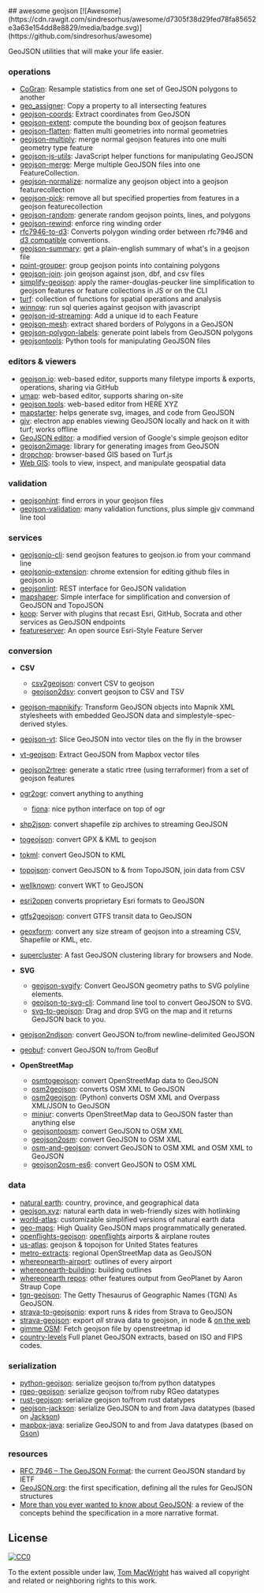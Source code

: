 <div class="github-widget" data-repo="tmcw/awesome-geojson"></div>
<script async src="https://pagead2.googlesyndication.com/pagead/js/adsbygoogle.js"></script><ins class="adsbygoogle" style="display:block" data-ad-client="ca-pub-6890694312814945" data-ad-slot="5473692530" data-ad-format="auto"  data-full-width-responsive="true"></ins><script>(adsbygoogle = window.adsbygoogle || []).push({});</script>
## awesome geojson [![Awesome](https://cdn.rawgit.com/sindresorhus/awesome/d7305f38d29fed78fa85652e3a63e154dd8e8829/media/badge.svg)](https://github.com/sindresorhus/awesome)

GeoJSON utilities that will make your life easier.

### operations

* [CoGran](https://github.com/berlinermorgenpost/cogran): Resample statistics from one set of GeoJSON polygons to another
* [geo_assigner](https://github.com/stadt-karlsruhe/geo_assigner): Copy a property to all intersecting features
* [geojson-coords](https://github.com/mapbox/geojson-coords): Extract coordinates from GeoJSON
* [geojson-extent](https://www.npmjs.com/package/geojson-extent): compute the bounding box of geojson features
* [geojson-flatten](https://github.com/tmcw/geojson-flatten): flatten multi geometries into normal geometries
* [geojson-multiply](https://github.com/haoliangyu/geojson-multiply):  merge normal geojson features into one multi geometry type feature
* [geojson-js-utils](https://github.com/maxogden/geojson-js-utils): JavaScript helper functions for manipulating GeoJSON
* [geojson-merge](https://github.com/mapbox/geojson-merge): Merge multiple GeoJSON files into one FeatureCollection.
* [geojson-normalize](https://github.com/mapbox/geojson-normalize): normalize any geojson object into a geojson featurecollection
* [geojson-pick](https://www.npmjs.com/package/geojson-pick): remove all but specified properties from features in a geojson featurecollection
* [geojson-random](https://github.com/tmcw/geojson-random): generate random geojson points, lines, and polygons
* [geojson-rewind](https://github.com/mapbox/geojson-rewind): enforce ring winding order
* [rfc7946-to-d3](https://github.com/tyrasd/rfc7946-to-d3): Converts polygon winding order between rfc7946 and [d3 compatible](https://github.com/d3/d3-geo#d3-geo) conventions.
* [geojson-summary](https://github.com/mapbox/geojson-summary): get a plain-english summary of what's in a geojson file
* [point-grouper](https://github.com/substack/point-grouper): group geojson points into containing polygons
* [geojson-join](https://github.com/tmcw/geojson-join): join geojson against json, dbf, and csv files
* [simplify-geojson](https://github.com/maxogden/simplify-geojson): apply the ramer-douglas-peucker line simplification to geojson features or feature collections in JS or on the CLI
* [turf](https://github.com/Turfjs/turf): collection of functions for spatial operations and analysis
* [winnow](https://github.com/dmfenton/winnow): run sql queries against geojson with javascript
* [geojson-id-streaming](https://github.com/andrewharvey/geojson-id-streaming): Add a unique id to each Feature
* [geojson-mesh](https://github.com/andrewharvey/geojson-mesh): extract shared borders of Polygons in a GeoJSON
* [geojson-polygon-labels](https://github.com/andrewharvey/geojson-polygon-labels): generate point labels from GeoJSON polygons
* [geojsontools](https://github.com/micolous/geojsontools): Python tools for manipulating GeoJSON files


### editors & viewers

* [geojson.io](http://geojson.io/): web-based editor, supports many filetype imports & exports, operations, sharing via GitHub
* [umap](http://umap.openstreetmap.fr/en/): web-based editor, supports sharing on-site
* [geojson.tools](http://geojson.tools/): web-based editor from HERE XYZ
* [mapstarter](http://mapstarter.com/): helps generate svg, images, and code from GeoJSON
* [gjv](https://github.com/anandthakker/gjv): electron app enables viewing GeoJSON locally and hack on it with turf; works offline
* [GeoJSON editor](https://tomscholz.github.io/geojson-editor/): a modified version of Google's simple geojson editor
* [geojson2image](https://github.com/brycejohnston/geojson2image): library for generating images from GeoJSON
* [dropchop](http://dropchop.io/): browser-based GIS based on Turf.js
* [Web GIS](https://drewweth.github.io/geodebugger): tools to view, inspect, and manipulate geospatial data

### validation

* [geojsonhint](https://github.com/mapbox/geojsonhint): find errors in your geojson files
* [geojson-validation](https://www.npmjs.com/package/geojson-validation): many validation functions, plus simple gjv command line tool

### services

* [geojsonio-cli](https://github.com/mapbox/geojsonio-cli): send geojson features to geojson.io from your command line
* [geojsonio-extension](https://github.com/mapbox/geojsonio-extension): chrome extension for editing github files in geojson.io
* [geojsonlint](http://geojsonlint.com/): REST interface for GeoJSON validation
* [mapshaper](http://mapshaper.org/): Simple interface for simplification and conversion of GeoJSON and TopoJSON
* [koop](https://koopjs.github.io): Server with plugins that recast Esri, GitHub, Socrata and other services as GeoJSON endpoints
* [featureserver](https://github.com/featureserver/featureserver): An open source Esri-Style Feature Server

### conversion

* **CSV**
  * [csv2geojson](https://github.com/mapbox/csv2geojson): convert CSV to geojson
  * [geojson2dsv](https://github.com/tmcw/geojson2dsv): convert geojson to CSV and TSV
* [geojson-mapnikify](https://github.com/mapbox/geojson-mapnikify): Transform GeoJSON objects into Mapnik XML stylesheets with embedded GeoJSON data and simplestyle-spec-derived styles.
* [geojson-vt](https://github.com/mapbox/geojson-vt): Slice GeoJSON into vector tiles on the fly in the browser
* [vt-geojson](https://github.com/developmentseed/vt-geojson): Extract GeoJSON from Mapbox vector tiles
* [geojson2rtree](https://github.com/maxogden/geojson2rtree): generate a static rtree (using terraformer) from a set of geojson features
* [ogr2ogr](http://www.gdal.org/ogr2ogr.html): convert anything to anything
  * [fiona](https://github.com/toblerity/fiona): nice python interface on top of ogr
* [shp2json](https://github.com/substack/shp2json): convert shapefile zip archives to streaming GeoJSON
* [togeojson](https://github.com/tmcw/togeojson): convert GPX & KML to geojson
* [tokml](https://github.com/mapbox/tokml): convert GeoJSON to KML
* [topojson](https://github.com/topojson/topojson): convert GeoJSON to & from TopoJSON, join data from CSV
* [wellknown](https://github.com/mapbox/wellknown): convert WKT to GeoJSON
* [esri2open](https://github.com/project-open-data/esri2open) converts proprietary Esri formats to GeoJSON
* [gtfs2geojson](https://github.com/tmcw/gtfs2geojson): convert GTFS transit data to GeoJSON
* [geoxform](https://github.com/koopjs/geoxform): convert any size stream of geojson into a streaming CSV, Shapefile or KML, etc.
* [supercluster](https://github.com/mapbox/supercluster): A fast GeoJSON clustering library for browsers and Node.
* **SVG**
  * [geojson-svgify](https://github.com/juliuste/geojson-svgify): Convert GeoJSON geometry paths to SVG polyline elements.
  * [geojson-to-svg-cli](https://github.com/derhuerst/geojson-to-svg-cli): Command line tool to convert GeoJSON to SVG.
  * [svg-to-geojson](https://github.com/mapbox/svg-to-geojson): Drag and drop SVG on the map and it returns GeoJSON back to you.
* [geojson2ndjson](https://www.npmjs.com/package/geojson2ndjson): convert GeoJSON to/from newline-delimited GeoJSON
* [geobuf](https://www.npmjs.com/package/geobuf/v/0.2.1): convert GeoJSON to/from GeoBuf

* **OpenStreetMap**
  * [osmtogeojson](https://github.com/tyrasd/osmtogeojson): convert OpenStreetMap data to GeoJSON
  * [osm2geojson](https://github.com/rclark/osm2geojson): converts OSM XML to GeoJSON
  * [osm2geojson](https://github.com/aspectumapp/osm2geojson): (Python) converts OSM XML and Overpass XML/JSON to GeoJSON
  * [minjur](https://github.com/mapbox/minjur): converts OpenStreetMap data to GeoJSON faster than anything else
  * [geojsontoosm](https://github.com/tyrasd/geojsontoosm): convert GeoJSON to OSM XML
  * [geojson2osm](https://github.com/Rub21/geojson2osm): convert GeoJSON to OSM XML
  * [osm-and-geojson](https://github.com/aaronlidman/osm-and-geojson): convert GeoJSON to OSM XML and OSM XML to GeoJSON
  * [geojson2osm-es6](https://github.com/DenisCarriere/geojson2osm-es6/): convert GeoJSON to OSM XML


### data

* [natural earth](http://www.naturalearthdata.com/): country, province, and geographical data
* [geojson.xyz](http://geojson.xyz/): natural earth data in web-friendly sizes with hotlinking
* [world-atlas](https://github.com/topojson/world-atlas): customizable simplified versions of natural earth data
* [geo-maps](https://github.com/simonepri/geo-maps): High Quality GeoJSON maps programmatically generated.
* [openflights-geojson](https://github.com/tmcw/openflights-geojson): [openflights](http://openflights.org/) airports & airplane routes
* [us-atlas](https://github.com/topojson/us-atlas): geojson & topojson for United States features
* [metro-extracts](https://mapzen.com/data/metro-extracts/): regional OpenStreetMap data as GeoJSON
* [whereonearth-airport](https://github.com/straup/whereonearth-airport): outlines of every airport
* [whereonearth-building](https://github.com/straup/whereonearth-building/): building outlines
* [whereonearth repos](https://github.com/search?q=user%3Astraup+whereonearth): other features output from GeoPlanet by Aaron Straup Cope
* [tgn-geojson](https://github.com/straup/tgn-geojson): The Getty Thesaurus of Geographic Names (TGN) As GeoJSON.
* [strava-to-geojsonio](https://github.com/taketime/strava-to-geojsonio): export runs & rides from Strava to GeoJSON
* [strava-geojson](https://github.com/tmcw/strava-geojson): export _all_ strava data to geojson, in node & [on the web](http://www.macwright.org/strava-geojson/)
* [gimme OSM](http://ustroetz.github.io/gimmeOSM/): Fetch geojson file by openstreetmap id
* [country-levels](https://github.com/hyperknot/country-levels-export) Full planet GeoJSON extracts, based on ISO and FIPS codes.

### serialization

* [python-geojson](https://github.com/frewsxcv/python-geojson): serialize geojson to/from python datatypes
* [rgeo-geojson](https://github.com/rgeo/rgeo-geojson): serialize geojson to/from ruby RGeo datatypes
* [rust-geojson](https://github.com/georust/rust-geojson): serialize geojson to/from rust datatypes
* [geojson-jackson](https://github.com/opendatalab-de/geojson-jackson): serialize GeoJSON to and from Java datatypes (based on [Jackson](http://wiki.fasterxml.com/JacksonHome))
* [mapbox-java](https://github.com/mapbox/mapbox-java): serialize GeoJSON to and from Java datatypes (based on [Gson](https://github.com/google/gson))

### resources

* [RFC 7946 – The GeoJSON Format](https://tools.ietf.org/html/rfc7946): the current GeoJSON standard by IETF
* [GeoJSON.org](http://geojson.org/): the first specification, defining all the rules for GeoJSON structures
* [More than you ever wanted to know about GeoJSON](http://www.macwright.org/2015/03/23/geojson-second-bite.html): a review of the concepts behind the specification in a more narrative format.

## License

[![CC0](https://licensebuttons.net/p/zero/1.0/88x31.png)](https://creativecommons.org/publicdomain/zero/1.0/ )

To the extent possible under law, [Tom MacWright](http://www.macwright.org) has waived all copyright and related or neighboring rights to this work.